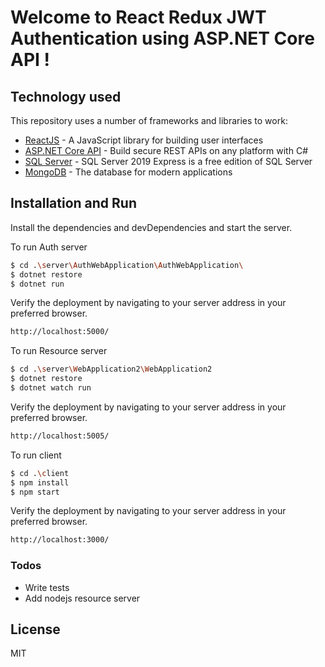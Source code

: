# Welcome to React Redux JWT Authentication using ASP.NET Core API !

## Technology used

This repository uses a number of frameworks and libraries to work:

* [ReactJS] - A JavaScript library for building user interfaces
* [ASP.NET Core API] - Build secure REST APIs on any platform with C#
* [SQL Server] - SQL Server 2019 Express is a free edition of SQL Server
* [MongoDB] - The database for
modern applications


## Installation and Run

Install the dependencies and devDependencies and start the server.

To run Auth server

```sh
$ cd .\server\AuthWebApplication\AuthWebApplication\
$ dotnet restore
$ dotnet run
```
Verify the deployment by navigating to your server address in your preferred browser.

```sh
http://localhost:5000/
```

To run Resource server

```sh
$ cd .\server\WebApplication2\WebApplication2
$ dotnet restore
$ dotnet watch run
```
Verify the deployment by navigating to your server address in your preferred browser.

```sh
http://localhost:5005/
```

To run client

```sh
$ cd .\client
$ npm install
$ npm start
```
Verify the deployment by navigating to your server address in your preferred browser.

```sh
http://localhost:3000/
```




### Todos
 - Write tests
 - Add nodejs resource server

License
----

MIT

   [node.js]: <http://nodejs.org>
   [express]: <http://expressjs.com>
   [ReactJS]: <https://reactjs.org/>
   [Gulp]: <http://gulpjs.com>
   [ASP.NET Core API]:<https://dotnet.microsoft.com/apps/aspnet/apis>
   [SQL Server]:<https://www.microsoft.com/en-us/sql-server/sql-server-downloads>
   [MongoDB]:<https://www.mongodb.com/>